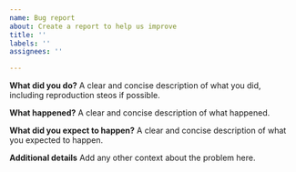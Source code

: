 ```yaml
---
name: Bug report
about: Create a report to help us improve
title: ''
labels: ''
assignees: ''

---
```


**What did you do?**
A clear and concise description of what you did, including reproduction steos if possible.

**What happened?**
A clear and concise description of what happened.

**What did you expect to happen?**
A clear and concise description of what you expected to happen.

**Additional details**
Add any other context about the problem here.
